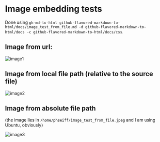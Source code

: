 # Image embedding tests

Done using
`gh-md-to-html github-flavored-markdown-to-html/docs/image_test_from_file.md -d github-flavored-markdown-to-html/docs -c github-flavored-markdown-to-html/docs/css`.

## Image from url:

![image1](https://avatars2.githubusercontent.com/u/31518703?s=460&u=b4331e6be145f39b7e48dc39e9b16d7e581e98b3&v=4)

## Image from local file path (relative to the source file)

![image2](image_test_from_file.jpeg)

## Image from absolute file path

(the image lies in `/home/phseiff/image_test_from_file.jpeg` and I am using
Ubuntu, obviously)

![image3](/home/phseiff/image_test_from_file.jpeg)
